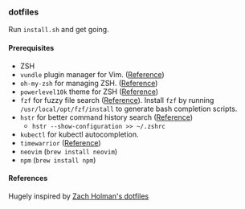 ### dotfiles

Run `install.sh` and get going.

#### Prerequisites
- ZSH
- `vundle` plugin manager for Vim. ([Reference](https://github.com/VundleVim/Vundle.vim/tree/b255382d6242d7ea3877bf059d2934125e0c4d95#quick-start))
- `oh-my-zsh` for managing ZSH. ([Reference](https://ohmyz.sh/#install))
- `powerlevel10k` theme for ZSH ([Reference](https://github.com/romkatv/powerlevel10k/))
- `fzf` for fuzzy file search ([Reference](https://github.com/junegunn/fzf)). Install `fzf` by running `/usr/local/opt/fzf/install` to generate bash completion scripts.
- `hstr` for better command history search ([Reference](https://github.com/dvorka/hstr/tree/6507ac7f9518b896809d7eee3edcaaad94769d18))
    - `hstr --show-configuration >> ~/.zshrc`
- `kubectl` for kubectl autocompletion.
- `timewarrior` ([Reference](https://timewarrior.net/))
- `neovim` (`brew install neovim`)
- `npm` (`brew install npm`)

#### References
Hugely inspired by [Zach Holman's dotfiles](https://github.com/holman/dotfiles)
